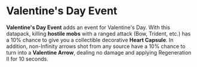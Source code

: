 # Valentine's Day Event

**Valentine's Day Event** adds an event for Valentine's Day. With this datapack, killing **hostile mobs** with a ranged attack (Bow, Trident, etc.) has a 10% chance to give you a collectible decorative **Heart Capsule**. In addition, non-Infinity arrows shot from any source have a 10% chance to turn into a **Valentine Arrow**, dealing no damage and applying Regeneration II for 10 seconds.
